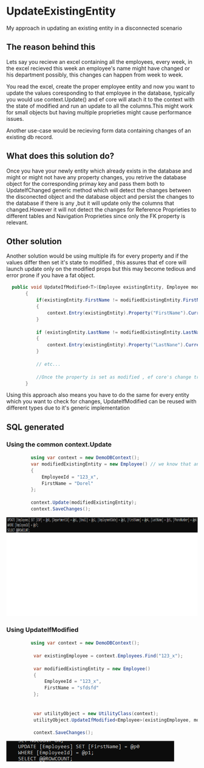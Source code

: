 # UpdateExistingEntity
My approach in updating an existing entity in a disconnected scenario


## The reason behind this

Lets say you recieve an excel containing all the employees, every week, in the excel recieved this week an employee's name might have changed or his department possibly, this changes can happen from week to week.

You read the excel, create the proper employee entity and now you want to update the values coresponding to that employee in the database, typically you would use context.Update(<your Excel entity>) and ef core will atach it to the context with the state of modified and run an update to all the columns.This might work for small objects but having multiple proprieties might cause performance issues.
  
Another use-case would be recieving form data containing changes of an existing db record.
  

  
## What does this solution do?
  
Once you have your newly entity which already exists in the database and might or might not have any property changes, you retrive the database object for the corresponding primay key and pass them both to UpdateIfChanged generic method which will detect the changes between the disconected object and the database object and persist the changes to the database if there is any ,but it will update only the columns that changed.However it will not detect the changes for Reference Proprieties to different tables and Navigation Proprieties since only the FK property is relevant.
  
  
 ## Other solution
  
  Another solution would be using multiple ifs for every property and if the values differ then set it's state to modified , this assures that ef core will launch update only on the modified props but this may become tedious and error prone if you have a fat object.
  
 ```c#
   public void UpdateIfModified<T>(Employee existingEntity, Employee modifiedExistingEntity)
        {
            if(existingEntity.FirstName != modifiedExistingEntity.FirstName)
            {
                context.Entry(existingEntity).Property("FirstName").CurrentValue = modifiedExistingEntity.FirstName;
            }

            if (existingEntity.LastName != modifiedExistingEntity.LastName)
            {
                context.Entry(existingEntity).Property("LastNane").CurrentValue = modifiedExistingEntity.LastName;
            }

            // etc...
  
            //Once the property is set as modified , ef core's change tracker will take care of generating the proper update statements by calling DetectChanges inside context.SaveChanges()
        }
```
  
  Using this approach also means you have to do the same for every entity which you want to check for changes, UpdateIfModified can be reused with different types due to it's generic implementation
  
 ## SQL generated
  ### Using the common context.Update 
   ```c#
            using var context = new DemoDBContext();
            var modifiedExistingEntity = new Employee() // we know that an employee with the key '123_x' already exists in the DB
            {
                EmployeeId = "123_x",
                FirstName = "Dorel"
            };

            context.Update(modifiedExistingEntity);
            context.SaveChanges();
   ```
  <img src="https://github.com/Ovidiu00/UpdateExistingEntity/blob/main/Images/updateSql_usingUpdate.png" height=260px>
  
   ### Using UpdateIfModified
  ```c#
           using var context = new DemoDBContext();
            
            var existingEmployee = context.Employees.Find("123_x");

            var modifiedExistingEntity = new Employee()
            {
                EmployeeId = "123_x",
                FirstName = "sfdsfd"
            };


            var utilityObject = new UtilityClass(context);
            utilityObject.UpdateIfModified<Employee>(existingEmployee, modifiedExistingEntity);

            context.SaveChanges();
  
  
  ```
  <img src="https://github.com/Ovidiu00/UpdateExistingEntity/blob/main/Images/update_sql_usingCustomUpdate.png">
  

